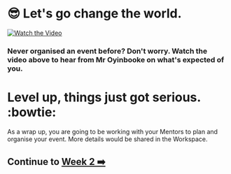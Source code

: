 # :sunglasses: Let's go change the world.

[![Watch the Video](https://i.ytimg.com/vi/0Q1GdUAlIxw/maxresdefault.jpg?sqp=-oaymwEmCIAKENAF8quKqQMa8AEB-AH-CYAC0AWKAgwIABABGGUgZShlMA8=&rs=AOn4CLBXIbR6HZl6pfS4JDtEvk1Hb9ohVQ)](https://www.youtube.com/watch?v=0Q1GdUAlIxw)

<h3> Never organised an event before? Don't worry. Watch the video above to hear from Mr Oyinbooke on what's expected of you. <h3>

# Level up, things just got serious. :bowtie:

As a wrap up, you are going to be working with your Mentors to plan and organise your event. More details would be shared in the Workspace. 

## Continue to [Week 2 :arrow_right:](../Week_2/0_welcome_to_week2.md)
  